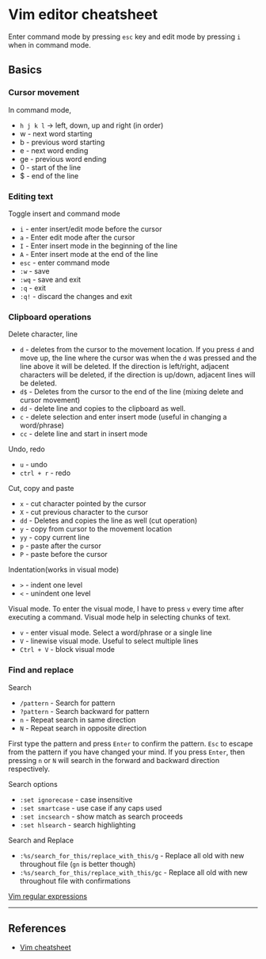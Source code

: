 # Vim editor cheatsheet

Enter command mode by pressing `esc` key and edit mode by pressing `i` when in command mode.

## Basics

### Cursor movement

In command mode,

* `h j k l` -> left, down, up and right (in order)
* w - next word starting
* b - previous word starting
* e - next word ending
* ge - previous word ending
* 0 - start of the line
* $ - end of the line

### Editing text

Toggle insert and command mode

* `i` - enter insert/edit mode before the cursor
* `a` - Enter edit mode after the cursor
* `I` - Enter insert mode in the beginning of the line
* `A` - Enter insert mode at the end of the line
* `esc` - enter command mode
* `:w` - save
* `:wq` - save and exit
* `:q` - exit
* `:q!` - discard the changes and exit

### Clipboard operations

Delete character, line

* `d` - deletes from the cursor to the movement location. If you press `d` and move up, the line where the cursor was when the `d` was pressed and the line above it will be deleted. If the direction is left/right, adjacent characters will be deleted, if the direction is up/down, adjacent lines will be deleted.
* `d$` - Deletes from the cursor to the end of the line (mixing delete and cursor movement)
* `dd` - delete line and copies to the clipboard as well.
* `c` - delete selection and enter insert mode (useful in changing a word/phrase)
* `cc` - delete line and start in insert mode

Undo, redo

* `u` - undo
* `ctrl + r` - redo

Cut, copy and paste

* `x` - cut character pointed by the cursor
* `X` - cut previous character to the cursor
* `dd` - Deletes and copies the line as well (cut operation)
* `y` - copy from cursor to the movement location
* `yy` - copy current line
* `p` - paste after the cursor
* `P` - paste before the cursor

Indentation(works in visual mode)

* `>` - indent one level
* `<` - unindent one level

Visual mode. To enter the visual mode, I have to press `v` every time after executing a command. Visual mode help in selecting chunks of text.

* `v` - enter visual mode. Select a word/phrase or a single line
* `V` - linewise visual mode. Useful to select multiple lines
* `Ctrl + V` - block visual mode

### Find and replace

Search

* `/pattern` - Search for pattern
* `?pattern` - Search backward for pattern
* `n` - Repeat search in same direction
* `N` - Repeat search in opposite direction

First type the pattern and press `Enter` to confirm the pattern. `Esc` to escape from the pattern if you have changed your mind. If you press `Enter`, then pressing `n` or `N` will search in the forward and backward direction respectively.

Search options

* `:set ignorecase` - case insensitive
* `:set smartcase`  - use case if any caps used
* `:set incsearch`  - show match as search proceeds
* `:set hlsearch`   - search highlighting

Search and Replace

* `:%s/search_for_this/replace_with_this/g` - Replace all old with new throughout file (`gn` is better though)
* `:%s/search_for_this/replace_with_this/gc` - Replace all old with new throughout file with confirmations

[Vim regular expressions](http://vimregex.com/)

---

## References

* [Vim cheatsheet](https://vimsheet.com/)
